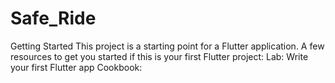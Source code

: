 # Safe_Ride
Getting Started This project is a starting point for a Flutter application.  A few resources to get you started if this is your first Flutter project:  Lab: Write your first Flutter app Cookbook:
